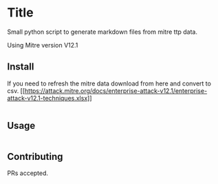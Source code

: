 # Title

Small python script to generate markdown files from mitre ttp data.

Using Mitre version V12.1

## Install

If you need to refresh the mitre data download from here and convert to csv.
[[https://attack.mitre.org/docs/enterprise-attack-v12.1/enterprise-attack-v12.1-techniques.xlsx]]

```
```

## Usage

```
```

## Contributing

PRs accepted.